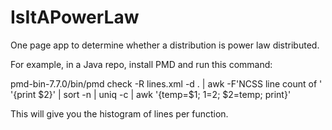 # IsItAPowerLaw

One page app to determine whether a distribution is power law distributed.

For example, in a Java repo, install PMD and run this command:

pmd-bin-7.7.0/bin/pmd check -R lines.xml -d . | awk -F'NCSS line count of ' '{print $2}' | sort -n | uniq -c | awk '{temp=$1; $1=$2; $2=temp; print}'

This will give you the histogram of lines per function.
